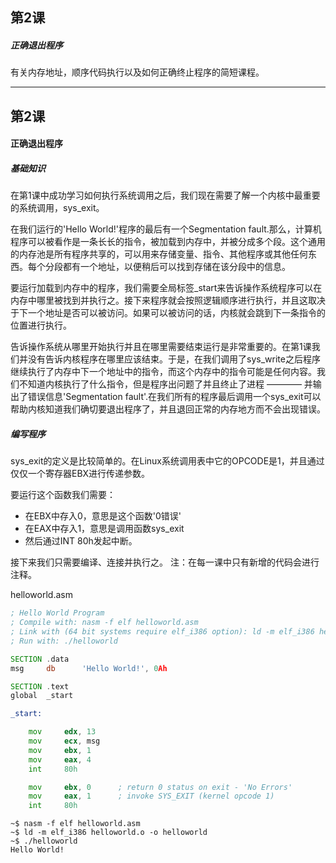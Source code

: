 ## 第2课

##### 正确退出程序

有关内存地址，顺序代码执行以及如何正确终止程序的简短课程。

---
## 第2课

#### 正确退出程序

##### 基础知识

在第1课中成功学习如何执行系统调用之后，我们现在需要了解一个内核中最重要的系统调用，sys_exit。

在我们运行的'Hello World!'程序的最后有一个Segmentation fault.那么，计算机程序可以被看作是一条长长的指令，被加载到内存中，并被分成多个段。这个通用的内存池是所有程序共享的，可以用来存储变量、指令、其他程序或其他任何东西。每个分段都有一个地址，以便稍后可以找到存储在该分段中的信息。

要运行加载到内存中的程序，我们需要全局标签_start来告诉操作系统程序可以在内存中哪里被找到并执行之。接下来程序就会按照逻辑顺序进行执行，并且这取决于下一个地址是否可以被访问。如果可以被访问的话，内核就会跳到下一条指令的位置进行执行。

告诉操作系统从哪里开始执行并且在哪里需要结束运行是非常重要的。在第1课我们并没有告诉内核程序在哪里应该结束。于是，在我们调用了sys_write之后程序继续执行了内存中下一个地址中的指令，而这个内存中的指令可能是任何内容。我们不知道内核执行了什么指令，但是程序出问题了并且终止了进程 ———— 并输出了错误信息'Segmentation fault'.在我们所有的程序最后调用一个sys_exit可以帮助内核知道我们确切要退出程序了，并且退回正常的内存地方而不会出现错误。

##### 编写程序

sys_exit的定义是比较简单的。在Linux系统调用表中它的OPCODE是1，并且通过仅仅一个寄存器EBX进行传递参数。

要运行这个函数我们需要：

* 在EBX中存入0，意思是这个函数'0错误'
* 在EAX中存入1，意思是调用函数sys_exit
* 然后通过INT 80h发起中断。

接下来我们只需要编译、连接并执行之。
注：在每一课中只有新增的代码会进行注释。

helloworld.asm
```asm
; Hello World Program
; Compile with: nasm -f elf helloworld.asm
; Link with (64 bit systems require elf_i386 option): ld -m elf_i386 helloworld.o -o helloworld
; Run with: ./helloworld

SECTION .data
msg     db      'Hello World!', 0Ah

SECTION .text
global  _start

_start:

    mov     edx, 13
    mov     ecx, msg
    mov     ebx, 1
    mov     eax, 4
    int     80h

    mov     ebx, 0      ; return 0 status on exit - 'No Errors'
    mov     eax, 1      ; invoke SYS_EXIT (kernel opcode 1)
    int     80h
```


```
~$ nasm -f elf helloworld.asm
~$ ld -m elf_i386 helloworld.o -o helloworld
~$ ./helloworld
Hello World!
```
